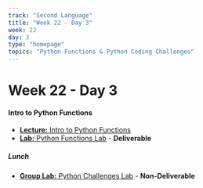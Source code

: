 ```yaml
---
track: "Second Language"
title: "Week 22 - Day 3"
week: 22
day: 3
type: "homepage"
topics: "Python Functions & Python Coding Challenges"
---
```


# Week 22 - Day 3

#### Intro to Python Functions
- [**Lecture:** Intro to Python Functions](/second-language/week-22/day-3/lecture-materials/intro-to-python-functions/)
- [**Lab:** Python Functions Lab](/second-language/week-22/day-3/labs/python-functions-lab/) - **Deliverable**
##### Lunch

- [**Group Lab:** Python Challenges Lab](/second-language/week-22/day-3/labs/python-challenges-lab/) - **Non-Deliverable**
